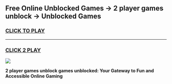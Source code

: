 
## Free Online Unblocked Games → 2 player games unblock → Unblocked Games
<h3>
<a href="https://premium.freeplayer.one?title=2_player_games_unblock&ref=21F">CLICK TO PLAY</a></h3>
<hr>

<h3>
<a href="https://premium.freeplayer.one?title=2_player_games_unblock&ref=21F">CLICK 2 PLAY</a>
  
</h3>

<a href="https://premium.freeplayer.one?title=2_player_games_unblock&ref=21F/"><img src="https://clearcache.store/games.png"></a>


**2 player games unblock games unblocked: Your Gateway to Fun and Accessible Online Gaming**
